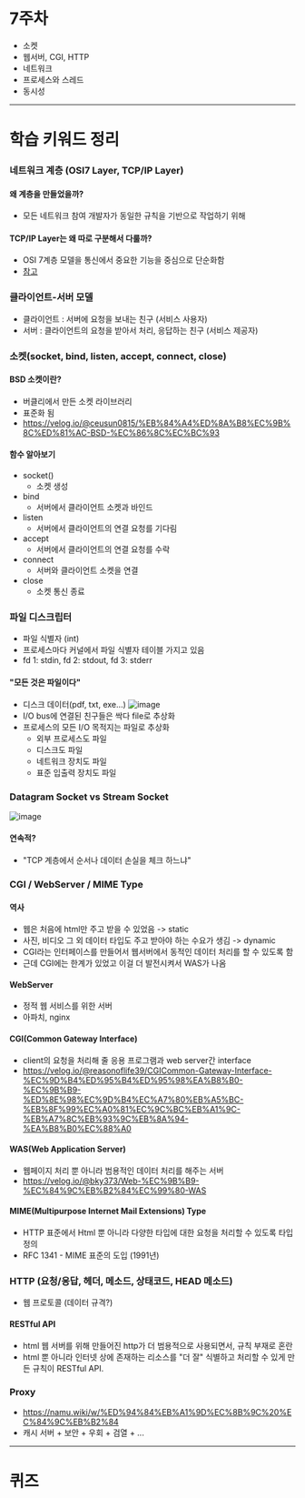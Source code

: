 # 7주차
- 소켓
- 웹서버, CGI, HTTP
- 네트워크
- 프로세스와 스레드
- 동시성

---

# 학습 키워드 정리

### 네트워크 계층 (OSI7 Layer, TCP/IP Layer)

#### 왜 계층을 만들었을까?
- 모든 네트워크 참여 개발자가 동일한 규칙을 기반으로 작업하기 위해

#### TCP/IP Layer는 왜 따로 구분해서 다룰까?
- OSI 7계층 모델을 통신에서 중요한 기능을 중심으로 단순화함
- [참고](https://westahn.com/osi-7-%EA%B3%84%EC%B8%B5%EC%9D%B4%EB%9E%80/)

### 클라이언트-서버 모델
- 클라이언트 : 서버에 요청을 보내는 친구 (서비스 사용자)
- 서버 : 클라이언트의 요청을 받아서 처리, 응답하는 친구 (서비스 제공자)

### 소켓(socket, bind, listen, accept, connect, close)

#### BSD 소켓이란?
- 버클리에서 만든 소켓 라이브러리
- 표준화 됨
- https://velog.io/@ceusun0815/%EB%84%A4%ED%8A%B8%EC%9B%8C%ED%81%AC-BSD-%EC%86%8C%EC%BC%93

#### 함수 알아보기 
- socket()
    - 소켓 생성
- bind
    - 서버에서 클라이언트 소켓과 바인드
- listen
    - 서버에서 클라이언트의 연결 요청를 기다림
- accept
    - 서버에서 클라이언트의 연결 요청를 수락
- connect
    - 서버와 클라이언트 소켓을 연결
- close
    - 소켓 통신 종료

### 파일 디스크립터
- 파일 식별자 (int)
- 프로세스마다 커널에서 파일 식별자 테이블 가지고 있음
- fd 1: stdin, fd 2: stdout, fd 3: stderr

#### "모든 것은 파일이다"
- 디스크 데이터(pdf, txt, exe...)
![image](https://hackmd.io/_uploads/ryYo7sOgJx.png)
- I/O bus에 연결된 친구들은 싹다 file로 추상화
- 프로세스의 모든 I/O 목적지는 파일로 추상화
    - 외부 프로세스도 파일
    - 디스크도 파일
    - 네트워크 장치도 파일
    - 표준 입출력 장치도 파일

### Datagram Socket vs Stream Socket
![image](https://hackmd.io/_uploads/Hy204sOxye.png)

#### 연속적?
- "TCP 계층에서 순서나 데이터 손실을 체크 하느냐"

### CGI / WebServer / MIME Type

#### 역사
- 웹은 처음에 html만 주고 받을 수 있었음 -> static
- 사진, 비디오 그 외 데이터 타입도 주고 받아야 하는 수요가 생김 -> dynamic
- CGI라는 인터페이스를 만들어서 웹서버에서 동적인 데이터 처리를 할 수 있도록 함
- 근데 CGI에는 한계가 있었고 이걸 더 발전시켜서 WAS가 나옴

#### WebServer
- 정적 웹 서비스를 위한 서버
- 아파치, nginx

#### CGI(Common Gateway Interface)
- client의 요청을 처리해 줄 응용 프로그램과 web server간 interface
- https://velog.io/@reasonoflife39/CGICommon-Gateway-Interface-%EC%9D%B4%ED%95%B4%ED%95%98%EA%B8%B0-%EC%9B%B9-%ED%8E%98%EC%9D%B4%EC%A7%80%EB%A5%BC-%EB%8F%99%EC%A0%81%EC%9C%BC%EB%A1%9C-%EB%A7%8C%EB%93%9C%EB%8A%94-%EA%B8%B0%EC%88%A0

#### WAS(Web Application Server)
- 웹페이지 처리 뿐 아니라 범용적인 데이터 처리를 해주는 서버
- https://velog.io/@bky373/Web-%EC%9B%B9-%EC%84%9C%EB%B2%84%EC%99%80-WAS

#### MIME(Multipurpose Internet Mail Extensions) Type
- HTTP 표준에서 Html 뿐 아니라 다양한 타입에 대한 요청을 처리할 수 있도록 타입 정의
- RFC 1341 - MIME 표준의 도입 (1991년)

### HTTP (요청/응답, 헤더, 메소드, 상태코드, HEAD 메소드)
- 웹 프로토콜 (데이터 규격?)

#### RESTful API
- html 웹 서버를 위해 만들어진 http가 더 범용적으로 사용되면서, 규칙 부재로 혼란
- html 뿐 아니라 인터넷 상에 존재하는 리소스를 "더 잘" 식별하고 처리할 수 있게 만든 규칙이 RESTful API.

### Proxy
- https://namu.wiki/w/%ED%94%84%EB%A1%9D%EC%8B%9C%20%EC%84%9C%EB%B2%84
- 캐시 서버 + 보안 + 우회 + 검열 + ...

---

# 퀴즈
